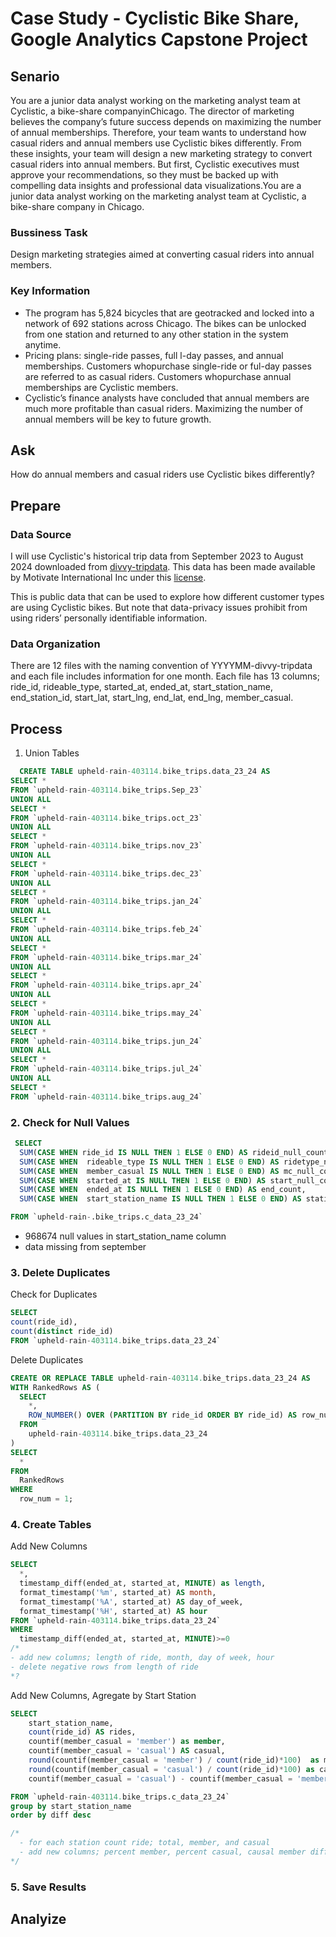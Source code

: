 # Case Study - Cyclistic Bike Share, Google Analytics Capstone Project

## Senario 
  You are a junior data analyst working on the marketing analyst team at Cyclistic, a bike-share companyinChicago. The director of marketing believes the company’s future success depends on maximizing the number of annual memberships. Therefore, your team wants to understand how casual riders and annual members use Cyclistic bikes differently. From these insights, your team will design a new marketing strategy to convert casual riders into annual members. But first, Cyclistic executives must approve your recommendations, so they must be backed up with compelling data insights and professional data visualizations.You are a junior data analyst working on the marketing analyst team at Cyclistic, a bike-share company in Chicago. 

### Bussiness Task 
  Design marketing strategies aimed at converting casual riders into annual members.

### Key Information 
-  The program has 5,824 bicycles that are geotracked and locked into a network of 692 stations across Chicago. The bikes can be unlocked from one station and returned to any other station in the system anytime.
- Pricing plans: single-ride passes, full l-day passes, and annual memberships. Customers whopurchase single-ride or ful-day passes are referred to as casual riders. Customers whopurchase annual memberships are Cyclistic members.
- Cyclistic’s finance analysts have concluded that annual members are much more profitable than casual riders.  Maximizing the number of annual members will be key to future growth.


## Ask 
  How do annual members and casual riders use Cyclistic bikes differently?

## Prepare 

### Data Source

  I will use Cyclistic's historical trip data from September 2023 to August 2024 downloaded from [divvy-tripdata](https://divvy-tripdata.s3.amazonaws.com/index.html). This data has been made available by Motivate International Inc under this [license](https://divvybikes.com/data-license-agreement).

  This is public data that can be used to explore how different customer types are using Cyclistic bikes. But note that data-privacy issues prohibit from using riders’ personally identifiable information.

### Data Organization

  There are 12 files with the naming convention of YYYYMM-divvy-tripdata and each file includes information for one month. Each file has 13 columns; ride_id, rideable_type, started_at, ended_at, start_station_name, end_station_id, start_lat, start_lng, end_lat, end_lng, member_casual. 

## Process

1. Union Tables

```sql
  CREATE TABLE upheld-rain-403114.bike_trips.data_23_24 AS 
SELECT *
FROM `upheld-rain-403114.bike_trips.Sep_23` 
UNION ALL
SELECT *
FROM `upheld-rain-403114.bike_trips.oct_23` 
UNION ALL
SELECT *
FROM `upheld-rain-403114.bike_trips.nov_23` 
UNION ALL
SELECT *
FROM `upheld-rain-403114.bike_trips.dec_23` 
UNION ALL
SELECT *
FROM `upheld-rain-403114.bike_trips.jan_24` 
UNION ALL
SELECT *
FROM `upheld-rain-403114.bike_trips.feb_24` 
UNION ALL
SELECT *
FROM `upheld-rain-403114.bike_trips.mar_24` 
UNION ALL
SELECT *
FROM `upheld-rain-403114.bike_trips.apr_24` 
UNION ALL
SELECT *
FROM `upheld-rain-403114.bike_trips.may_24` 
UNION ALL
SELECT *
FROM `upheld-rain-403114.bike_trips.jun_24` 
UNION ALL
SELECT *
FROM `upheld-rain-403114.bike_trips.jul_24` 
UNION ALL
SELECT *
FROM `upheld-rain-403114.bike_trips.aug_24`
```

### 2. Check for Null Values

```sql
 SELECT
  SUM(CASE WHEN ride_id IS NULL THEN 1 ELSE 0 END) AS rideid_null_count,
  SUM(CASE WHEN  rideable_type IS NULL THEN 1 ELSE 0 END) AS ridetype_null_count,
  SUM(CASE WHEN  member_casual IS NULL THEN 1 ELSE 0 END) AS mc_null_count,
  SUM(CASE WHEN  started_at IS NULL THEN 1 ELSE 0 END) AS start_null_count, 
  SUM(CASE WHEN  ended_at IS NULL THEN 1 ELSE 0 END) AS end_count,
  SUM(CASE WHEN  start_station_name IS NULL THEN 1 ELSE 0 END) AS station_null_count

FROM `upheld-rain-.bike_trips.c_data_23_24`
```

  - 968674 null values in start_station_name column
  - data missing from september

### 3. Delete Duplicates
 
  Check for Duplicates 
```sql
SELECT 
count(ride_id),
count(distinct ride_id) 
FROM `upheld-rain-403114.bike_trips.data_23_24`
```

  Delete Duplicates 
  
```sql
CREATE OR REPLACE TABLE upheld-rain-403114.bike_trips.data_23_24 AS
WITH RankedRows AS (
  SELECT
    *,
    ROW_NUMBER() OVER (PARTITION BY ride_id ORDER BY ride_id) AS row_num
  FROM
    upheld-rain-403114.bike_trips.data_23_24
)
SELECT
  *
FROM
  RankedRows
WHERE
  row_num = 1;
```

### 4. Create Tables

  Add New Columns 
```sql
SELECT
  *,
  timestamp_diff(ended_at, started_at, MINUTE) as length,
  format_timestamp('%m', started_at) AS month,
  format_timestamp('%A', started_at) AS day_of_week,
  format_timestamp('%H', started_at) AS hour
FROM `upheld-rain-403114.bike_trips.data_23_24` 
WHERE
  timestamp_diff(ended_at, started_at, MINUTE)>=0
/*
- add new columns; length of ride, month, day of week, hour
- delete negative rows from length of ride
*?
```


  Add New Columns, Agregate by Start Station 
```sql
SELECT 
    start_station_name,
    count(ride_id) AS rides,
    countif(member_casual = 'member') as member, 
    countif(member_casual = 'casual') AS casual,
    round(countif(member_casual = 'member') / count(ride_id)*100)  as member_percent,
    round(countif(member_casual = 'casual') / count(ride_id)*100) as casual_percent,
    countif(member_casual = 'casual') - countif(member_casual = 'member') as diff

FROM `upheld-rain-403114.bike_trips.c_data_23_24`
group by start_station_name
order by diff desc

/*
  - for each station count ride; total, member, and casual
  - add new columns; percent member, percent casual, causal member difference
*/
```

### 5. Save Results


## Analyize 





